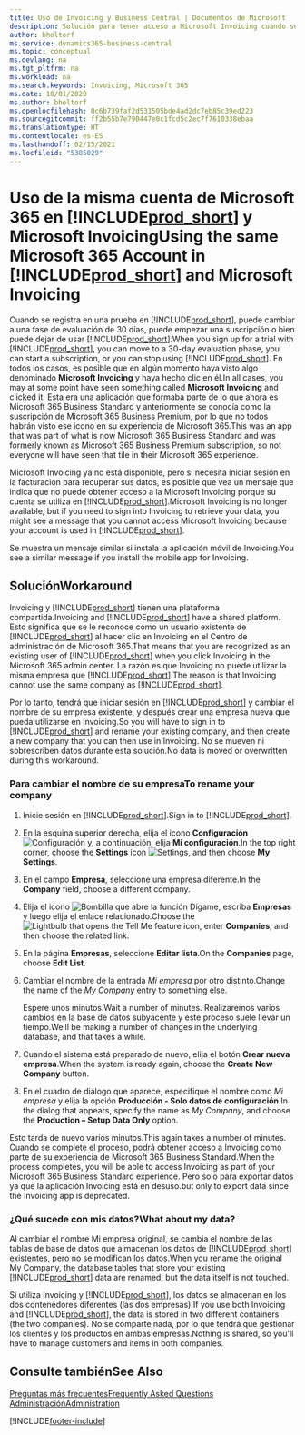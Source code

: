 ```yaml
---
title: Uso de Invoicing y Business Central | Documentos de Microsoft
description: Solución para tener acceso a Microsoft Invoicing cuando se ha registrado en Dynamics 365 Business Central.
author: bholtorf
ms.service: dynamics365-business-central
ms.topic: conceptual
ms.devlang: na
ms.tgt_pltfrm: na
ms.workload: na
ms.search.keywords: Invoicing, Microsoft 365
ms.date: 10/01/2020
ms.author: bholtorf
ms.openlocfilehash: 0c6b739faf2d531505bde4ad2dc7eb85c39ed223
ms.sourcegitcommit: ff2b55b7e790447e0c1fcd5c2ec7f7610338ebaa
ms.translationtype: HT
ms.contentlocale: es-ES
ms.lasthandoff: 02/15/2021
ms.locfileid: "5385029"
---
```

# <a name="using-the-same-microsoft-365-account-in-prod_short-and-microsoft-invoicing"></a><span data-ttu-id="6868f-103">Uso de la misma cuenta de Microsoft 365 en [!INCLUDE[prod_short](includes/prod_long.md)] y Microsoft Invoicing</span><span class="sxs-lookup"><span data-stu-id="6868f-103">Using the same Microsoft 365 Account in [!INCLUDE[prod_short](includes/prod_long.md)] and Microsoft Invoicing</span></span>
<span data-ttu-id="6868f-104">Cuando se registra en una prueba en [!INCLUDE[prod_short](includes/prod_short.md)], puede cambiar a una fase de evaluación de 30 días, puede empezar una suscripción o bien puede dejar de usar [!INCLUDE[prod_short](includes/prod_short.md)].</span><span class="sxs-lookup"><span data-stu-id="6868f-104">When you sign up for a trial with [!INCLUDE[prod_short](includes/prod_short.md)], you can move to a 30-day evaluation phase, you can start a subscription, or you can stop using [!INCLUDE[prod_short](includes/prod_short.md)].</span></span> <span data-ttu-id="6868f-105">En todos los casos, es posible que en algún momento haya visto algo denominado **Microsoft Invoicing** y haya hecho clic en él.</span><span class="sxs-lookup"><span data-stu-id="6868f-105">In all cases, you may at some point have seen something called **Microsoft Invoicing** and clicked it.</span></span> <span data-ttu-id="6868f-106">Esta era una aplicación que formaba parte de lo que ahora es Microsoft 365 Business Standard y anteriormente se conocía como la suscripción de Microsoft 365 Business Premium, por lo que no todos habrán visto ese icono en su experiencia de Microsoft 365.</span><span class="sxs-lookup"><span data-stu-id="6868f-106">This was an app that was part of what is now Microsoft 365 Business Standard and was formerly known as Microsoft 365 Business Premium subscription, so not everyone will have seen that tile in their Microsoft 365 experience.</span></span>  

<span data-ttu-id="6868f-107">Microsoft Invoicing ya no está disponible, pero si necesita iniciar sesión en la facturación para recuperar sus datos, es posible que vea un mensaje que indica que no puede obtener acceso a la Microsoft Invoicing porque su cuenta se utiliza en [!INCLUDE[prod_short](includes/prod_short.md)].</span><span class="sxs-lookup"><span data-stu-id="6868f-107">Microsoft Invoicing is no longer available, but if you need to sign into Invoicing to retrieve your data, you might see a message that you cannot access Microsoft Invoicing because your account is used in [!INCLUDE[prod_short](includes/prod_short.md)].</span></span>  

<span data-ttu-id="6868f-108">Se muestra un mensaje similar si instala la aplicación móvil de Invoicing.</span><span class="sxs-lookup"><span data-stu-id="6868f-108">You see a similar message if you install the mobile app for Invoicing.</span></span>  

## <a name="workaround"></a><span data-ttu-id="6868f-109">Solución</span><span class="sxs-lookup"><span data-stu-id="6868f-109">Workaround</span></span>
<span data-ttu-id="6868f-110">Invoicing y [!INCLUDE[prod_short](includes/prod_short.md)] tienen una plataforma compartida.</span><span class="sxs-lookup"><span data-stu-id="6868f-110">Invoicing and [!INCLUDE[prod_short](includes/prod_short.md)] have a shared platform.</span></span> <span data-ttu-id="6868f-111">Esto significa que se le reconoce como un usuario existente de [!INCLUDE[prod_short](includes/prod_short.md)] al hacer clic en Invoicing en el Centro de administración de Microsoft 365.</span><span class="sxs-lookup"><span data-stu-id="6868f-111">That means that you are recognized as an existing user of [!INCLUDE[prod_short](includes/prod_short.md)] when you click Invoicing in the Microsoft 365 admin center.</span></span> <span data-ttu-id="6868f-112">La razón es que Invoicing no puede utilizar la misma empresa que [!INCLUDE[prod_short](includes/prod_short.md)].</span><span class="sxs-lookup"><span data-stu-id="6868f-112">The reason is that Invoicing cannot use the same company as [!INCLUDE[prod_short](includes/prod_short.md)].</span></span>  

<span data-ttu-id="6868f-113">Por lo tanto, tendrá que iniciar sesión en [!INCLUDE[prod_short](includes/prod_short.md)] y cambiar el nombre de su empresa existente, y después crear una empresa nueva que pueda utilizarse en Invoicing.</span><span class="sxs-lookup"><span data-stu-id="6868f-113">So you will have to sign in to [!INCLUDE[prod_short](includes/prod_short.md)] and rename your existing company, and then create a new company that you can then use in Invoicing.</span></span> <span data-ttu-id="6868f-114">No se mueven ni sobrescriben datos durante esta solución.</span><span class="sxs-lookup"><span data-stu-id="6868f-114">No data is moved or overwritten during this workaround.</span></span>

### <a name="to-rename-your-company"></a><span data-ttu-id="6868f-115">Para cambiar el nombre de su empresa</span><span class="sxs-lookup"><span data-stu-id="6868f-115">To rename your company</span></span>
1. <span data-ttu-id="6868f-116">Inicie sesión en [!INCLUDE[prod_short](includes/prod_short.md)].</span><span class="sxs-lookup"><span data-stu-id="6868f-116">Sign in to [!INCLUDE[prod_short](includes/prod_short.md)].</span></span>
2. <span data-ttu-id="6868f-117">En la esquina superior derecha, elija el icono **Configuración** ![Configuración](media/ui-experience/settings_icon_small.png "Icono de configuración para el área de trabajo") y, a continuación, elija **Mi configuración**.</span><span class="sxs-lookup"><span data-stu-id="6868f-117">In the top right corner, choose the **Settings** icon ![Settings](media/ui-experience/settings_icon_small.png "Settings icon for role center"), and then choose **My Settings**.</span></span>
3. <span data-ttu-id="6868f-118">En el campo **Empresa**, seleccione una empresa diferente.</span><span class="sxs-lookup"><span data-stu-id="6868f-118">In the **Company** field, choose a different company.</span></span>
4. <span data-ttu-id="6868f-119">Elija el icono ![Bombilla que abre la función Dígame](media/ui-search/search_small.png "Dígame qué desea hacer"), escriba **Empresas** y luego elija el enlace relacionado.</span><span class="sxs-lookup"><span data-stu-id="6868f-119">Choose the ![Lightbulb that opens the Tell Me feature](media/ui-search/search_small.png "Tell me what you want to do") icon, enter **Companies**, and then choose the related link.</span></span>  
5. <span data-ttu-id="6868f-120">En la página **Empresas**, seleccione **Editar lista**.</span><span class="sxs-lookup"><span data-stu-id="6868f-120">On the **Companies** page, choose **Edit List**.</span></span>  
6. <span data-ttu-id="6868f-121">Cambiar el nombre de la entrada *Mi empresa* por otro distinto.</span><span class="sxs-lookup"><span data-stu-id="6868f-121">Change the name of the *My Company* entry to something else.</span></span>  

    <span data-ttu-id="6868f-122">Espere unos minutos.</span><span class="sxs-lookup"><span data-stu-id="6868f-122">Wait a number of minutes.</span></span> <span data-ttu-id="6868f-123">Realizaremos varios cambios en la base de datos subyacente y este proceso suele llevar un tiempo.</span><span class="sxs-lookup"><span data-stu-id="6868f-123">We’ll be making a number of changes in the underlying database, and that takes a while.</span></span>
7.  <span data-ttu-id="6868f-124">Cuando el sistema está preparado de nuevo, elija el botón **Crear nueva empresa**.</span><span class="sxs-lookup"><span data-stu-id="6868f-124">When the system is ready again, choose the **Create New Company** button.</span></span>  
8.  <span data-ttu-id="6868f-125">En el cuadro de diálogo que aparece, especifique el nombre como *Mi empresa* y elija la opción **Producción - Solo datos de configuración**.</span><span class="sxs-lookup"><span data-stu-id="6868f-125">In the dialog that appears, specify the name as *My Company*, and choose the **Production – Setup Data Only** option.</span></span>  

<span data-ttu-id="6868f-126">Esto tarda de nuevo varios minutos.</span><span class="sxs-lookup"><span data-stu-id="6868f-126">This again takes a number of minutes.</span></span> <span data-ttu-id="6868f-127">Cuando se complete el proceso, podrá obtener acceso a Invoicing como parte de su experiencia de Microsoft 365 Business Standard.</span><span class="sxs-lookup"><span data-stu-id="6868f-127">When the process completes, you will be able to access Invoicing as part of your Microsoft 365 Business Standard experience.</span></span> <span data-ttu-id="6868f-128">Pero solo para exportar datos ya que la aplicación Invoicing está en desuso.</span><span class="sxs-lookup"><span data-stu-id="6868f-128">but only to export data since the Invoicing app is deprecated.</span></span>  

### <a name="what-about-my-data"></a><span data-ttu-id="6868f-129">¿Qué sucede con mis datos?</span><span class="sxs-lookup"><span data-stu-id="6868f-129">What about my data?</span></span>
<span data-ttu-id="6868f-130">Al cambiar el nombre Mi empresa original, se cambia el nombre de las tablas de base de datos que almacenan los datos de [!INCLUDE[prod_short](includes/prod_short.md)] existentes, pero no se modifican los datos.</span><span class="sxs-lookup"><span data-stu-id="6868f-130">When you rename the original My Company, the database tables that store your existing [!INCLUDE[prod_short](includes/prod_short.md)] data are renamed, but the data itself is not touched.</span></span>  

<span data-ttu-id="6868f-131">Si utiliza Invoicing y [!INCLUDE[prod_short](includes/prod_short.md)], los datos se almacenan en los dos contenedores diferentes (las dos empresas).</span><span class="sxs-lookup"><span data-stu-id="6868f-131">If you use both Invoicing and [!INCLUDE[prod_short](includes/prod_short.md)], the data is stored in two different containers (the two companies).</span></span> <span data-ttu-id="6868f-132">No se comparte nada, por lo que tendrá que gestionar los clientes y los productos en ambas empresas.</span><span class="sxs-lookup"><span data-stu-id="6868f-132">Nothing is shared, so you'll have to manage customers and items in both companies.</span></span>  

## <a name="see-also"></a><span data-ttu-id="6868f-133">Consulte también</span><span class="sxs-lookup"><span data-stu-id="6868f-133">See Also</span></span>
[<span data-ttu-id="6868f-134">Preguntas más frecuentes</span><span class="sxs-lookup"><span data-stu-id="6868f-134">Frequently Asked Questions</span></span>](across-faq.md)  
[<span data-ttu-id="6868f-135">Administración</span><span class="sxs-lookup"><span data-stu-id="6868f-135">Administration</span></span>](admin-setup-and-administration.md)  


[!INCLUDE[footer-include](includes/footer-banner.md)]